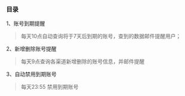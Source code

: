 ### 目录
1、账号到期提醒
> 每天10点自动查询将于7天后到期的账号，查到的数据邮件提醒用户；

2、新增删除账号提醒
> 每天9点查询各渠道新增删除的账号信息，并邮件提醒

3、自动禁用到期账号
> 每天23:55 禁用到期账号